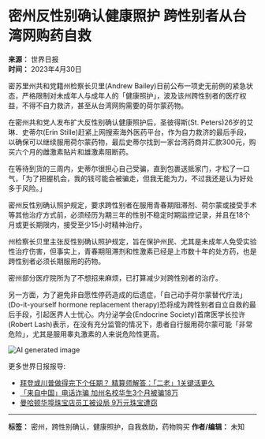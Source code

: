 # 密州反性别确认健康照护 跨性别者从台湾网购药自救

**来源：** 世界日报  
**时间：** 2023年4月30日  

密苏里州共和党籍州检察长贝里(Andrew Bailey)日前公布一项史无前例的紧急状态，严格限制对未成年人与成年人的「健康照护」，波及该州跨性别者的医疗权益，不得不自力救济，甚至从台湾网购需要的荷尔蒙药物。

在密州共和党人发布扩大反性别确认健康照护后，圣彼得斯(St. Peters)26岁的艾琳．史蒂尔(Erin Stille)赶紧上网搜索海外医药平台，作为自力救济的最后手段，以确保可以继续服用荷尔蒙药物，最后史蒂尔找到一家台湾药商并汇款300元，购买六个月的雌激素贴片和雄激素阻断药。

在等待到货的三周内，史蒂尔很担心自己受骗，直到包裹送抵家门，才松了一口气，「为了把握机会，我的钱可能会被骗走，但我无能为力，不过我还是认为好处多于风险。」

密州反性别确认照护规定，要求跨性别者在服用青春期阻滞剂、荷尔蒙或接受手术等其他治疗方式前，必须经历为期三年的性别不稳定时期监控记录，并且在18个月或更长期限内，接受至少15小时精神治疗。

州检察长贝里主张反性别确认照护规定，旨在保护州民、尤其是未成年人免受实验性治疗伤害，但事实上，青春期阻滞剂和性激素已经是上市数十年的处方药，也是跨性别者必须长期服用的药物。

密州部分医疗院所为了不想招来麻烦，已打算减少对跨性别者的治疗。

另一方面，为了避免非自愿性停药造成的后遗症，「自己动手荷尔蒙替代疗法」(Do-it-yourself hormone replacement therapy)恐将成为跨性别者自立自救的最后手段，引起医界人士忧心。内分泌学会(Endocrine Society)首席医学长拉许(Robert Lash)表示，在没有充分监管的情况下，患者自行服用荷尔蒙可能「非常危险」，尤其是服用睾丸激素的人来说危险性更高。

![AI generated image](https://media.zenfs.com/zh-tw/news_tvbs_com_tw_938/ff6548d77860a86cbb705ae3496cfc76.cf.webp)

更多世界日报报导:
- [拜登或川普做得完下个任期？ 精算师解答：「二老」1关键活更久](https://www.worldjournal.com/wj/story/121187/7133550)
- [「来自中国」电话诈骗 加州名校华生3个月被骗18万](https://www.worldjournal.com/wj/story/121360/7132959)
- [曼哈顿华埠珠宝店员工被设局 9万元珠宝遭窃](https://www.worldjournal.com/wj/story/121382/7132891)

--- 

**标签：** 密州，跨性别确认，健康照护，自我救助，药物购买
**作者/编辑：** 未知